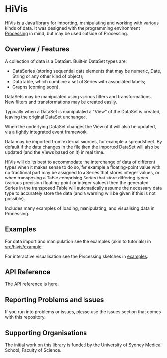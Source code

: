 # HiVis

HiVis is a Java library for importing, manipulating and working with various kinds of data. 
It was designed with the programming environment [Processing](http://www.processing.org) in mind, but may be used outside of Processing.


## Overview / Features

A collection of data is a DataSet. Built-in DataSet types are:
- DataSeries (storing sequential data elements that may be numeric, Date, String or any other kind of object);
- DataTable, which combine a set of Series with associated labels;
- Graphs (coming soon).

DataSets may be manipulated using various filters and transformations. New filters and transformations may be created easily.

Typically when a DataSet is manipulated a "View" of the DataSet is created, leaving the original DataSet unchanged.

When the underlying DataSet changes the View of it will also be updated, via a tightly integrated event framework.

Data may be imported from external sources, for example a spreadsheet. By default if the data changes in the file then the imported DataSet will also be updated (and the Views based on it) in real time.

HiVis will do its best to accommodate the interchange of data of different types when it makes sense to do so, 
for example a floating-point value with no fractional part may be assigned to a Series that stores integer values, or when transposing a Table comprising Series that store differing types (various precision floating-point or integer values) then the generated Series in the transposed Table will automatically assume the necessary data type to accurately store the data (and a warning will be given if this is not possible).

Includes many examples of loading, manipulating, and visualising data in Processing.


## Examples

For data import and manipulation see the examples (akin to tutorials) in [src/hivis/example](https://github.com/OliverColeman/hivis/tree/master/src/hivis/example).

For interactive visualisation see the Processing sketches in [examples](https://github.com/OliverColeman/hivis/tree/master/examples).


## API Reference

The API reference is [here](http://htmlpreview.github.io/?https://github.com/OliverColeman/hivis/blob/master/distribution/HiVis-1/reference/index.html).
 

## Reporting Problems and Issues

If you run into problems or issues, please use the issues section that comes with this repository.


## Supporting Organisations

The initial work on this library is funded by the University of Sydney Medical School, Faculty of Science.
